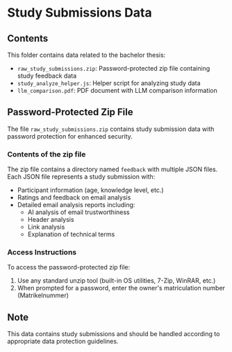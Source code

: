 # Study Submissions Data

## Contents

This folder contains data related to the bachelor thesis:

- `raw_study_submissions.zip`: Password-protected zip file containing study feedback data
- `study_analyze_helper.js`: Helper script for analyzing study data
- `llm_comparison.pdf`: PDF document with LLM comparison information

## Password-Protected Zip File

The file `raw_study_submissions.zip` contains study submission data with password protection for enhanced security.

### Contents of the zip file

The zip file contains a directory named `feedback` with multiple JSON files. Each JSON file represents a study submission with:
- Participant information (age, knowledge level, etc.)
- Ratings and feedback on email analysis
- Detailed email analysis reports including:
  - AI analysis of email trustworthiness
  - Header analysis
  - Link analysis
  - Explanation of technical terms

### Access Instructions

To access the password-protected zip file:

1. Use any standard unzip tool (built-in OS utilities, 7-Zip, WinRAR, etc.)
2. When prompted for a password, enter the owner's matriculation number (Matrikelnummer)

## Note

This data contains study submissions and should be handled according to appropriate data protection guidelines.
